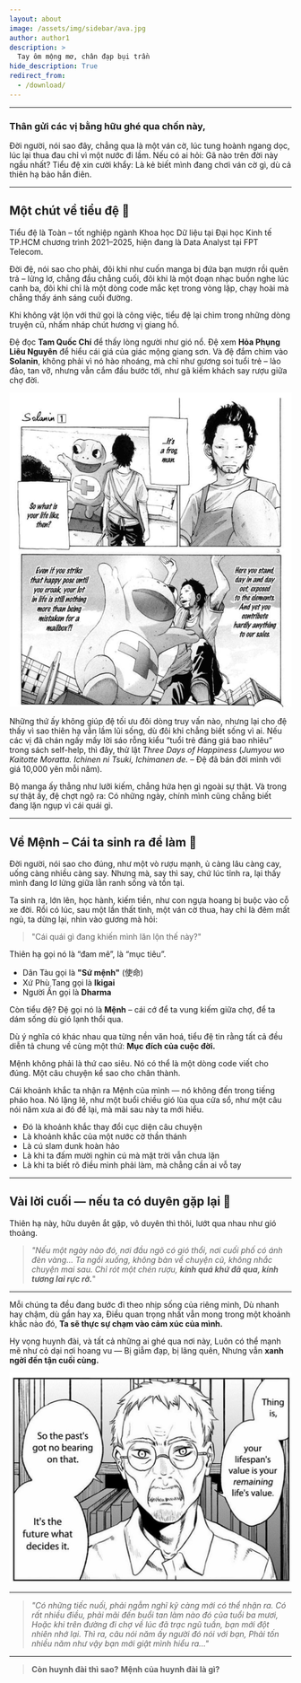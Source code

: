 ```yaml
---
layout: about
image: /assets/img/sidebar/ava.jpg
author: author1
description: >
  Tay ôm mộng mơ, chân đạp bụi trần
hide_description: True
redirect_from:
  - /download/
---
```


<!--author-->

---

### Thân gửi các vị bằng hữu ghé qua chốn này,

Đời người, nói sao đây, chẳng qua là một ván cờ, lúc tung hoành ngang dọc, lúc lại thua đau chỉ vì một nước đi lầm. Nếu có ai hỏi: Gã nào trên đời này ngầu nhất? Tiểu đệ xin cười khẩy: Là kẻ biết mình đang chơi ván cờ gì, dù cả thiên hạ bảo hắn điên.

---

## Một chút về tiểu đệ 👋

Tiểu đệ là Toàn – tốt nghiệp ngành Khoa học Dữ liệu tại Đại học Kinh tế TP.HCM chương trình 2021–2025, hiện đang là Data Analyst tại FPT Telecom.

Đời đệ, nói sao cho phải, đôi khi như cuốn manga bị đứa bạn mượn rồi quên trả – lửng lơ, chẳng đầu chẳng cuối, đôi khi là một đoạn nhạc buồn nghe lúc canh ba, đôi khi chỉ là một dòng code mắc kẹt trong vòng lặp, chạy hoài mà chẳng thấy ánh sáng cuối đường.

Khi không vật lộn với thứ gọi là công việc, tiểu đệ lại chìm trong những dòng truyện cũ, nhấm nháp chút hương vị giang hồ.

Đệ đọc **Tam Quốc Chí** để thấy lòng người như gió nổ.
Đệ xem **Hỏa Phụng Liêu Nguyên** để hiểu cái giá của giác mộng giang sơn.
Và đệ đắm chìm vào **Solanin**, không phải vì nó hào nhoáng, mà chỉ như gương soi tuổi trẻ – lảo đảo, tan vỡ, nhưng vẫn cắm đầu bước tới, như gã kiếm khách say rượu giữa chợ đời.

<p align="center">
  <img src="/assets/img/about/solanin-chapter1.png" alt="Tồn tại"
       style="max-width: 100%; height: auto;" />
</p>

Những thứ ấy không giúp đệ tối ưu đôi dòng truy vấn nào, nhưng lại cho đệ thấy vì sao thiên hạ vẫn lầm lũi sống, dù đôi khi chẳng biết sống vì ai.
Nếu các vị đã chán ngấy mấy lời sáo rỗng kiểu “tuổi trẻ đáng giá bao nhiêu” trong sách self-help, thì đây, thử lật *Three Days of Happiness* (*Jumyou wo Kaitotte Moratta. Ichinen ni Tsuki, Ichimanen de.* – Đệ đã bán đời mình với giá 10,000 yên mỗi năm).

Bộ manga ấy thẳng như lưỡi kiếm, chẳng hứa hẹn gì ngoài sự thật.
Và trong sự thật ấy, đệ chợt ngộ ra: Có những ngày, chính mình cũng chẳng biết đang lặn ngụp vì cái quái gì.

---

## Về Mệnh – Cái ta sinh ra để làm 🎯

Đời người, nói sao cho đúng, như một vò rượu mạnh, ủ càng lâu càng cay, uống càng nhiều càng say. Nhưng mà, say thì say, chứ lúc tỉnh ra, lại thấy mình đang lơ lửng giữa lằn ranh sống và tồn tại.

Ta sinh ra, lớn lên, học hành, kiếm tiền, như con ngựa hoang bị buộc vào cỗ xe đời.
Rồi có lúc, sau một lần thất tình, một ván cờ thua, hay chỉ là đêm mất ngủ, ta dừng lại, nhìn vào gương mà hỏi:

> "Cái quái gì đang khiến mình lăn lộn thế này?"

Thiên hạ gọi nó là “đam mê”, là “mục tiêu”.

- Dân Tàu gọi là **"Sứ mệnh"** (使命)
- Xứ Phù Tang gọi là **Ikigai**
- Người Ấn gọi là **Dharma**

Còn tiểu đệ?
Đệ gọi nó là **Mệnh** – cái cớ để ta vung kiếm giữa chợ, để ta dám sống dù gió lạnh thổi qua.

Dù ý nghĩa có khác nhau qua từng nền văn hoá, tiểu đệ tin rằng tất cả đều diễn tả chung về cùng một thứ:
**Mục đích của cuộc đời.**

Mệnh không phải là thứ cao siêu.
Nó có thể là một dòng code viết cho đúng. Một câu chuyện kể sao cho chân thành.

Cái khoảnh khắc ta nhận ra Mệnh của mình — nó không đến trong tiếng pháo hoa.
Nó lặng lẽ, như một buổi chiều gió lùa qua cửa sổ, như một câu nói năm xưa ai đó để lại, mà mãi sau này ta mới hiểu.

- Đó là khoảnh khắc thay đổi cục diện câu chuyện
- Là khoảnh khắc của một nước cờ thần thánh
- Là cú slam dunk hoàn hảo
- Là khi ta đấm mười nghìn cú mà mặt trời vẫn chưa lặn
- Là khi ta biết rõ điều mình phải làm, mà chẳng cần ai vỗ tay

---

## Vài lời cuối — nếu ta có duyên gặp lại 🥃

Thiên hạ này, hữu duyên ắt gặp, vô duyên thì thôi, lướt qua nhau như gió thoảng.

> *"Nếu một ngày nào đó, nơi đầu ngõ có gió thổi, nơi cuối phố có ánh đèn vàng...
> Ta ngồi xuống, không bàn về chuyện cũ, không nhắc chuyện mai sau.
> Chỉ rót một chén rượu, **kính quá khứ đã qua, kính tương lai rực rỡ.***"

---

Mỗi chúng ta đều đang bước đi theo nhịp sống của riêng mình,
Dù nhanh hay chậm, dù gần hay xa,
Điều quan trọng nhất vẫn mong trong một khoảnh khắc nào đó,
**Ta sẽ thực sự chạm vào cảm xúc của mình.**

Hy vọng huynh đài, và tất cả những ai ghé qua nơi này,
Luôn có thể mạnh mẽ như cỏ dại nơi hoang vu —
Bị giẫm đạp, bị lãng quên,
Nhưng vẫn **xanh ngời đến tận cuối cùng.**

<p align="center">
  <img src="/assets/img/about/3dayhappyness.png" alt="Cuộc đời đáng giá bao nhiêu"
       style="max-width: 100%; height: auto;" />
</p>

---

> *"Có những tiếc nuối, phải ngẫm nghĩ kỹ càng mới có thể nhận ra.
> Có rất nhiều điều, phải mãi đến buổi tan làm nào đó của tuổi ba mươi,
> Hoặc khi trên đường đi chợ về lúc đã trạc ngũ tuần, bạn mới đột nhiên nhớ lại.
> Thì ra, câu nói năm ấy người đó nói với bạn,
> Phải tốn nhiều năm như vậy bạn mới giật mình hiểu ra..."*

---

> **Còn huynh đài thì sao?**
> **Mệnh của huynh đài là gì?**
